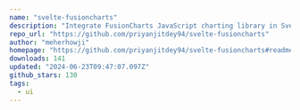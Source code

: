 ```yaml
---
name: "svelte-fusioncharts"
description: "Integrate FusionCharts JavaScript charting library in Svelte."
repo_url: "https://github.com/priyanjitdey94/svelte-fusioncharts"
author: "meherhowji"
homepage: "https://github.com/priyanjitdey94/svelte-fusioncharts#readme"
downloads: 141
updated: "2024-06-23T09:47:07.097Z"
github_stars: 130
tags: 
  - ui
---
```

